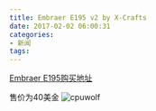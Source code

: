 ```yaml
---
title: Embraer E195 v2 by X-Crafts
date: 2017-02-02 06:00:31
categories:
- 新闻
tags:
---
```


[Embraer E195购买地址](http://store.x-plane.org/Embraer-E-175-v2_p_515.html)

售价为40美金
![cpuwolf](/images/data/attachment/201702/02/141001j02opni9pnloza1n.jpg)



